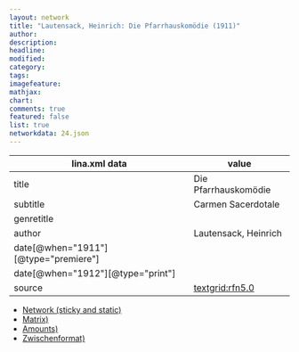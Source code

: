 ```yaml
---
layout: network
title: "Lautensack, Heinrich: Die Pfarrhauskomödie (1911)"
author:
description:
headline:
modified:
category:
tags:
imagefeature: 
mathjax: 
chart: 
comments: true
featured: false
list: true
networkdata: 24.json
---
```

lina.xml data  | value
------------- | -------------
title|Die Pfarrhauskomödie
subtitle|Carmen Sacerdotale
genretitle|
author|Lautensack, Heinrich
date[@when="1911"][@type="premiere"]|
date[@when="1912"][@type="print"]|
source|[textgrid:rfn5.0](https://textgridlab.org/1.0/tgcrud-public/rest/textgrid:rfn5.0/data)



* [Network (sticky and static)](/linas/network24)
* [Matrix)](/linas/matrix24)
* [Amounts)](/linas/amount24)
* [Zwischenformat)](/linas/lina24 )
